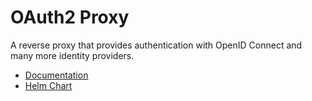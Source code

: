 # OAuth2 Proxy

A reverse proxy that provides authentication with OpenID Connect and many more identity providers.

- [Documentation](https://oauth2-proxy.github.io/oauth2-proxy/)
- [Helm Chart](https://github.com/oauth2-proxy/manifests)
